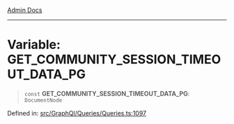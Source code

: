 [Admin Docs](/)

***

# Variable: GET\_COMMUNITY\_SESSION\_TIMEOUT\_DATA\_PG

> `const` **GET\_COMMUNITY\_SESSION\_TIMEOUT\_DATA\_PG**: `DocumentNode`

Defined in: [src/GraphQl/Queries/Queries.ts:1097](https://github.com/PalisadoesFoundation/talawa-admin/blob/main/src/GraphQl/Queries/Queries.ts#L1097)

